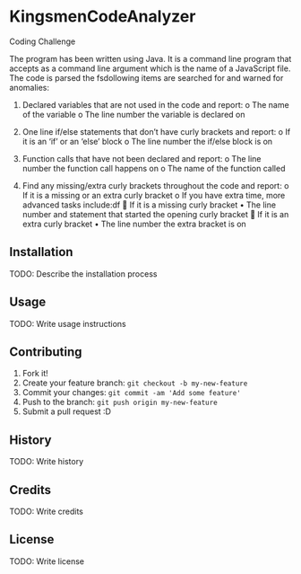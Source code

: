# KingsmenCodeAnalyzer
Coding Challenge

The program has been written using Java. It is a command line program that accepts as a command line argument which is the name of a JavaScript file. The code is parsed the fsdollowing items are searched for and warned for anomalies: 
1) Declared variables that are not used in the code and report:
o	The name of the variable
o	The line number the variable is declared on 

2) One line if/else statements that don’t have curly brackets and report:
o	If it is an ‘if’ or an ‘else’ block
o	The line number the if/else block is on

3) Function calls that have not been declared and report:
o	The line number the function call happens on
o	The name of the function called

4) Find any missing/extra curly brackets throughout the code and report:
    o	If it is a missing or an extra curly bracket
    o	If you have extra time, more advanced tasks include:df
	If it is a missing curly bracket
    •	The line number and statement that started the opening curly bracket
	If it is an extra curly bracket
    •	The line number the extra bracket is on


## Installation

TODO: Describe the installation process

## Usage

TODO: Write usage instructions

## Contributing

1. Fork it!
2. Create your feature branch: `git checkout -b my-new-feature`
3. Commit your changes: `git commit -am 'Add some feature'`
4. Push to the branch: `git push origin my-new-feature`
5. Submit a pull request :D

## History

TODO: Write history

## Credits

TODO: Write credits

## License

TODO: Write license
